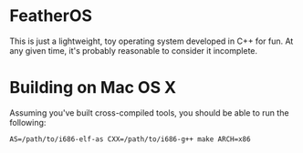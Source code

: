 # FeatherOS

This is just a lightweight, toy operating system developed in C++ for fun. At
any given time, it's probably reasonable to consider it incomplete.

# Building on Mac OS X

Assuming you've built cross-compiled tools, you should be able to run the
following:

```
AS=/path/to/i686-elf-as CXX=/path/to/i686-g++ make ARCH=x86
```
